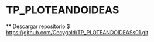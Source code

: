 # TP_PLOTEANDOIDEAS
** Descargar repositorio
$ https://github.com/Cecygold/TP_PLOTEANDOIDEASs01.git
